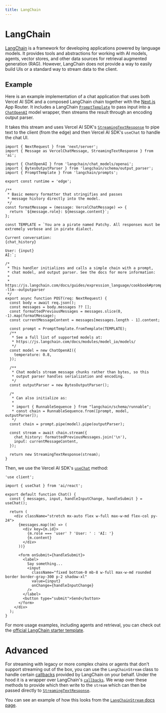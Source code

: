 ```yaml
---
title: LangChain
---
```


# LangChain

[LangChain](https://js.langchain.com/docs/) is a framework for developing applications powered by language models.
It provides tools and abstractions for working with AI models, agents, vector stores, and other data sources for retrieval augmented generation (RAG).
However, LangChain does not provide a way to easily build UIs or a standard way to stream data to the client.

## Example

Here is an example implementation of a chat application that uses both Vercel AI SDK and a composed LangChain chain together with the
[Next.js](https://nextjs.org/docs) App Router. It includes a LangChain [`PromptTemplate`](https://js.langchain.com/docs/modules/model_io/prompts/prompt_templates/)
to pass input into a [`ChatOpenAI`](https://js.langchain.com/docs/modules/model_io/models/chat/integrations/openai) model wrapper,
then streams the result through an encoding output parser.

It takes this stream and uses Vercel AI SDK's [`StreamingTextResponse`](/docs/api-reference/streaming-text-response)
to pipe text to the client (from the edge) and then Vercel AI SDK's `useChat` to handle the chat UI.

```tsx filename="app/api/chat/route.ts"
import { NextRequest } from 'next/server';
import { Message as VercelChatMessage, StreamingTextResponse } from 'ai';

import { ChatOpenAI } from 'langchain/chat_models/openai';
import { BytesOutputParser } from 'langchain/schema/output_parser';
import { PromptTemplate } from 'langchain/prompts';

export const runtime = 'edge';

/**
 * Basic memory formatter that stringifies and passes
 * message history directly into the model.
 */
const formatMessage = (message: VercelChatMessage) => {
  return `${message.role}: ${message.content}`;
};

const TEMPLATE = `You are a pirate named Patchy. All responses must be extremely verbose and in pirate dialect.

Current conversation:
{chat_history}

User: {input}
AI:`;

/*
 * This handler initializes and calls a simple chain with a prompt,
 * chat model, and output parser. See the docs for more information:
 *
 * https://js.langchain.com/docs/guides/expression_language/cookbook#prompttemplate--llm--outputparser
 */
export async function POST(req: NextRequest) {
  const body = await req.json();
  const messages = body.messages ?? [];
  const formattedPreviousMessages = messages.slice(0, -1).map(formatMessage);
  const currentMessageContent = messages[messages.length - 1].content;

  const prompt = PromptTemplate.fromTemplate(TEMPLATE);
  /**
   * See a full list of supported models at:
   * https://js.langchain.com/docs/modules/model_io/models/
   */
  const model = new ChatOpenAI({
    temperature: 0.8,
  });

  /**
   * Chat models stream message chunks rather than bytes, so this
   * output parser handles serialization and encoding.
   */
  const outputParser = new BytesOutputParser();

  /*
   * Can also initialize as:
   *
   * import { RunnableSequence } from "langchain/schema/runnable";
   * const chain = RunnableSequence.from([prompt, model, outputParser]);
   */
  const chain = prompt.pipe(model).pipe(outputParser);

  const stream = await chain.stream({
    chat_history: formattedPreviousMessages.join('\n'),
    input: currentMessageContent,
  });

  return new StreamingTextResponse(stream);
}
```

Then, we use the Vercel AI SDK's [`useChat`](/docs/api-reference/use-chat) method:

```tsx filename="app/page.tsx"
'use client';

import { useChat } from 'ai/react';

export default function Chat() {
  const { messages, input, handleInputChange, handleSubmit } = useChat();

  return (
    <div className="stretch mx-auto flex w-full max-w-md flex-col py-24">
      {messages.map((m) => (
        <div key={m.id}>
          {m.role === 'user' ? 'User: ' : 'AI: '}
          {m.content}
        </div>
      ))}

      <form onSubmit={handleSubmit}>
        <label>
          Say something...
          <input
            className="fixed bottom-0 mb-8 w-full max-w-md rounded border border-gray-300 p-2 shadow-xl"
            value={input}
            onChange={handleInputChange}
          />
        </label>
        <button type="submit">Send</button>
      </form>
    </div>
  );
}
```

For more usage examples, including agents and retrieval, you can check out the [official LangChain starter template](https://github.com/langchain-ai/langchain-nextjs-template).

# Advanced

For streaming with legacy or more complex chains or agents that don't support streaming out of the box, you can use the `LangChainStream` class to handle certain
[callbacks](https://js.langchain.com/docs/api/callbacks/) provided by LangChain on your behalf.
Under the hood it is a wrapper over LangChain's [`callbacks`](https://js.langchain.com/docs/production/callbacks/).
We wrap over these methods to provide which then write to the `stream` which can then be passed directly to [`StreamingTextResponse`](/docs/api-reference/streaming-text-response).

You can see an example of how this looks from the [`LangChainStream` docs page](/docs/api-reference/langchain-stream).
